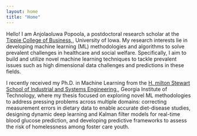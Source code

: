 ```yaml
---
layout: home
title: "Home"
---
```


Hello! I am Anjolaoluwa Popoola, a postdoctoral research scholar at the [Tippie College of Business,](https://tippie.uiowa.edu), University of Iowa. My research interests lie in developing machine learning (ML) methodologies and algorithms to solve prevalent challenges in healthcare and social welfare. Specifically, I aim to build and utilize novel machine learning techniques to tackle prevalent issues such as high dimensional data challenges and predictions in these fields.

I recently received my Ph.D. in Machine Learning from the [H. milton Stewart School of Industrial and Systems Engineering,](https://www.isye.gatech.edu), Georgia Institute of Technology, where my thesis focused on exploring novel ML methodologies to address pressing problems across multiple domains: correcting measurement errors in dietary data to enable accurate diet-disease studies, designing dynamic deep learning and Kalman filter models for real-time blood glucose prediction, and developing predictive frameworks to assess the risk of homelessness among foster care youth.

 



